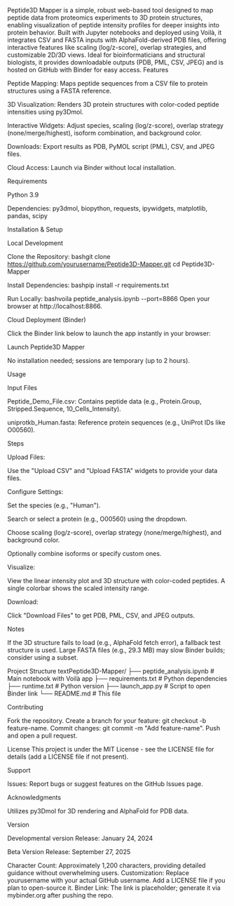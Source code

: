 Peptide3D Mapper is a simple, robust web-based tool designed to map peptide data from proteomics experiments to 3D protein structures, enabling visualization of peptide intensity profiles for deeper insights into protein behavior. Built with Jupyter notebooks and deployed using Voilà, it integrates CSV and FASTA inputs with AlphaFold-derived PDB files, offering interactive features like scaling (log/z-score), overlap strategies, and customizable 2D/3D views. Ideal for bioinformaticians and structural biologists, it provides downloadable outputs (PDB, PML, CSV, JPEG) and is hosted on GitHub with Binder for easy access.
Features

Peptide Mapping: Maps peptide sequences from a CSV file to protein structures using a FASTA reference.

3D Visualization: Renders 3D protein structures with color-coded peptide intensities using py3Dmol.

Interactive Widgets: Adjust species, scaling (log/z-score), overlap strategy (none/merge/highest), isoform combination, and background color.

Downloads: Export results as PDB, PyMOL script (PML), CSV, and JPEG files.

Cloud Access: Launch via Binder without local installation.

Requirements

Python 3.9

Dependencies: py3dmol, biopython, requests, ipywidgets, matplotlib, pandas, scipy

Installation & Setup

Local Development

Clone the Repository:
bashgit clone https://github.com/yourusername/Peptide3D-Mapper.git
cd Peptide3D-Mapper

Install Dependencies:
bashpip install -r requirements.txt

Run Locally:
bashvoila peptide_analysis.ipynb --port=8866
Open your browser at http://localhost:8866.

Cloud Deployment (Binder)

Click the Binder link below to launch the app instantly in your browser:

Launch Peptide3D Mapper

No installation needed; sessions are temporary (up to 2 hours).

Usage

Input Files

Peptide_Demo_File.csv: Contains peptide data (e.g., Protein.Group, Stripped.Sequence, 10_Cells_Intensity).

uniprotkb_Human.fasta: Reference protein sequences (e.g., UniProt IDs like O00560).

Steps

Upload Files:

Use the "Upload CSV" and "Upload FASTA" widgets to provide your data files.


Configure Settings:

Set the species (e.g., "Human").

Search or select a protein (e.g., O00560) using the dropdown.

Choose scaling (log/z-score), overlap strategy (none/merge/highest), and background color.

Optionally combine isoforms or specify custom ones.


Visualize:

View the linear intensity plot and 3D structure with color-coded peptides.
A single colorbar shows the scaled intensity range.


Download:

Click "Download Files" to get PDB, PML, CSV, and JPEG outputs.


Notes

If the 3D structure fails to load (e.g., AlphaFold fetch error), a fallback test structure is used.
Large FASTA files (e.g., 29.3 MB) may slow Binder builds; consider using a subset.

Project Structure
textPeptide3D-Mapper/
├── peptide_analysis.ipynb  # Main notebook with Voilà app
├── requirements.txt        # Python dependencies
├── runtime.txt             # Python version
├── launch_app.py           # Script to open Binder link
└── README.md               # This file

Contributing

Fork the repository.
Create a branch for your feature: git checkout -b feature-name.
Commit changes: git commit -m "Add feature-name".
Push and open a pull request.

License
This project is under the MIT License - see the LICENSE file for details (add a LICENSE file if not present).

Support

Issues: Report bugs or suggest features on the GitHub Issues page.

Acknowledgments

Utilizes py3Dmol for 3D rendering and AlphaFold for PDB data.


Version

Developmental version Release: January 24, 2024

Beta Version Release: September 27, 2025




Character Count: Approximately 1,200 characters, providing detailed guidance without overwhelming users.
Customization: Replace yourusername with your actual GitHub username. Add a LICENSE file if you plan to open-source it.
Binder Link: The link is placeholder; generate it via mybinder.org after pushing the repo.
